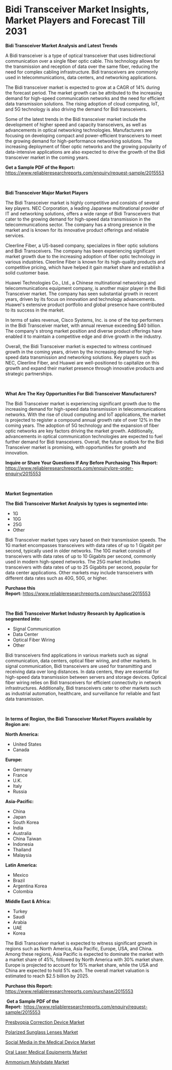 <p><h1>Bidi Transceiver Market Insights, Market Players and Forecast Till 2031</h1></p><p><strong>Bidi Transceiver Market Analysis and Latest Trends</strong></p>
<p><p>A Bidi transceiver is a type of optical transceiver that uses bidirectional communication over a single fiber optic cable. This technology allows for the transmission and reception of data over the same fiber, reducing the need for complex cabling infrastructure. Bidi transceivers are commonly used in telecommunications, data centers, and networking applications.</p><p>The Bidi transceiver market is expected to grow at a CAGR of 14% during the forecast period. The market growth can be attributed to the increasing demand for high-speed communication networks and the need for efficient data transmission solutions. The rising adoption of cloud computing, IoT, and 5G technology is also driving the demand for Bidi transceivers.</p><p>Some of the latest trends in the Bidi transceiver market include the development of higher speed and capacity transceivers, as well as advancements in optical networking technologies. Manufacturers are focusing on developing compact and power-efficient transceivers to meet the growing demand for high-performance networking solutions. The increasing deployment of fiber optic networks and the growing popularity of data-intensive applications are also expected to drive the growth of the Bidi transceiver market in the coming years.</p></p>
<p><strong>Get a Sample PDF of the Report:&nbsp;</strong> <a href="https://www.reliableresearchreports.com/enquiry/request-sample/2015553">https://www.reliableresearchreports.com/enquiry/request-sample/2015553</a></p>
<p>&nbsp;</p>
<p><strong>Bidi Transceiver Major Market Players</strong></p>
<p><p>The Bidi Transceiver market is highly competitive and consists of several key players. NEC Corporation, a leading Japanese multinational provider of IT and networking solutions, offers a wide range of Bidi Transceivers that cater to the growing demand for high-speed data transmission in the telecommunications sector. The company has a strong presence in the market and is known for its innovative product offerings and reliable services.</p><p>Cleerline Fiber, a US-based company, specializes in fiber optic solutions and Bidi Transceivers. The company has been experiencing significant market growth due to the increasing adoption of fiber optic technology in various industries. Cleerline Fiber is known for its high-quality products and competitive pricing, which have helped it gain market share and establish a solid customer base.</p><p>Huawei Technologies Co., Ltd., a Chinese multinational networking and telecommunications equipment company, is another major player in the Bidi Transceiver market. The company has seen substantial growth in recent years, driven by its focus on innovation and technology advancements. Huawei's extensive product portfolio and global presence have contributed to its success in the market.</p><p>In terms of sales revenue, Cisco Systems, Inc. is one of the top performers in the Bidi Transceiver market, with annual revenue exceeding $40 billion. The company's strong market position and diverse product offerings have enabled it to maintain a competitive edge and drive growth in the industry.</p><p>Overall, the Bidi Transceiver market is expected to witness continued growth in the coming years, driven by the increasing demand for high-speed data transmission and networking solutions. Key players such as NEC, Cleerline Fiber, and Huawei are well-positioned to capitalize on this growth and expand their market presence through innovative products and strategic partnerships.</p></p>
<p>&nbsp;</p>
<p><strong>What Are The Key Opportunities For Bidi Transceiver Manufacturers?</strong></p>
<p><p>The Bidi Transceiver market is experiencing significant growth due to the increasing demand for high-speed data transmission in telecommunications networks. With the rise of cloud computing and IoT applications, the market is projected to register a compound annual growth rate of over 12% in the coming years. The adoption of 5G technology and the expansion of fiber optic networks are key factors driving the market growth. Additionally, advancements in optical communication technologies are expected to fuel further demand for Bidi transceivers. Overall, the future outlook for the Bidi Transceiver market is promising, with opportunities for growth and innovation.</p></p>
<p><strong>Inquire or Share Your Questions If Any Before Purchasing This Report:</strong> <a href="https://www.reliableresearchreports.com/enquiry/pre-order-enquiry/2015553">https://www.reliableresearchreports.com/enquiry/pre-order-enquiry/2015553</a></p>
<p>&nbsp;</p>
<p><strong>Market Segmentation</strong></p>
<p><strong>The Bidi Transceiver Market Analysis by types is segmented into:</strong></p>
<p><ul><li>1G</li><li>10G</li><li>25G</li><li>Other</li></ul></p>
<p><p>Bidi Transceiver market types vary based on their transmission speeds. The 1G market encompasses transceivers with data rates of up to 1 Gigabit per second, typically used in older networks. The 10G market consists of transceivers with data rates of up to 10 Gigabits per second, commonly used in modern high-speed networks. The 25G market includes transceivers with data rates of up to 25 Gigabits per second, popular for data center applications. Other markets may include transceivers with different data rates such as 40G, 50G, or higher.</p></p>
<p><strong>Purchase this Report:&nbsp;</strong><a href="https://www.reliableresearchreports.com/purchase/2015553">https://www.reliableresearchreports.com/purchase/2015553</a></p>
<p>&nbsp;</p>
<p><strong>The Bidi Transceiver Market Industry Research by Application is segmented into:</strong></p>
<p><ul><li>Signal Communication</li><li>Data Center</li><li>Optical Fiber Wiring</li><li>Other</li></ul></p>
<p><p>Bidi transceivers find applications in various markets such as signal communication, data centers, optical fiber wiring, and other markets. In signal communication, Bidi transceivers are used for transmitting and receiving data over long distances. In data centers, they are essential for high-speed data transmission between servers and storage devices. Optical fiber wiring relies on Bidi transceivers for efficient connectivity in network infrastructures. Additionally, Bidi transceivers cater to other markets such as industrial automation, healthcare, and surveillance for reliable and fast data transmission.</p></p>
<p>&nbsp;</p>
<p><strong>In terms of Region, the Bidi Transceiver Market Players available by Region are:</strong></p>
<p>
    <p> <strong> North America: </strong>
        <ul>
            <li>United States</li>
            <li>Canada</li>
        </ul>
        </p> 
    <p> <strong> Europe: </strong>
        <ul>
            <li>Germany</li>
            <li>France</li>
            <li>U.K.</li>
            <li>Italy</li>
            <li>Russia</li>
        </ul>
        </p> 
    <p> <strong> Asia-Pacific: </strong>
        <ul>
            <li>China</li>
            <li>Japan</li>
            <li>South Korea</li>
            <li>India</li>
            <li>Australia</li>
            <li>China Taiwan</li>
            <li>Indonesia</li>
            <li>Thailand</li>
            <li>Malaysia</li>
        </ul>
        </p> 
    <p> <strong> Latin America: </strong>
        <ul>
            <li>Mexico</li>
            <li>Brazil</li>
            <li>Argentina Korea</li>
            <li>Colombia</li>
        </ul>
        </p> 
    <p> <strong> Middle East & Africa: </strong>
        <ul>
            <li>Turkey</li>
            <li>Saudi</li>
            <li>Arabia</li>
            <li>UAE</li>
            <li>Korea</li>
        </ul>
    </p>
    </p>
<p><p>The Bidi Transceiver market is expected to witness significant growth in regions such as North America, Asia Pacific, Europe, USA, and China. Among these regions, Asia Pacific is expected to dominate the market with a market share of 45%, followed by North America with 30% market share. Europe is projected to account for 15% market share, while the USA and China are expected to hold 5% each. The overall market valuation is estimated to reach $2.5 billion by 2025.</p></p>
<p><strong>Purchase this Report: </strong><a href="https://www.reliableresearchreports.com/purchase/2015553">https://www.reliableresearchreports.com/purchase/2015553</a></p>
<p>&nbsp;<strong>Get a Sample PDF of the Report:&nbsp;&nbsp;</strong><a href="https://www.reliableresearchreports.com/enquiry/request-sample/2015553">https://www.reliableresearchreports.com/enquiry/request-sample/2015553</a></p>
<p><strong></strong></p>
<p><p><a href="https://invited-way-688.notion.site/Presbyopia-Correction-Device-Market-Size-Reflecting-a-Forecast-Till-2031-Market-By-Type-By-Applica-22e2f2860aef4463b8bd82ba361aed9e">Presbyopia Correction Device Market</a></p><p><a href="https://view.publitas.com/reportprime-1/polarized-sunglass-lenses-market-size-market-share-and-global-market-analysis-report-2024-2031/">Polarized Sunglass Lenses Market</a></p><p><a href="https://mire-aunt-385.notion.site/Social-Media-in-the-Medical-Device-Market-with-the-goal-of-estimating-the-market-size-and-future-gro-e1b5257bce8f4877b2fc06eae87933d6">Social Media in the Medical Device Market</a></p><p><a href="https://butternut-bug-553.notion.site/Insights-into-Oral-Laser-Medical-Equipments-Market-Size-Analysing-Market-Share-Trends-and-Growth--700b85fb9063422a81663086103336d0">Oral Laser Medical Equipments Market</a></p><p><a href="https://view.publitas.com/reportprime-1/global-ammonium-molybdate-market-size-and-market-trends-insights-and-projections-from-2024-to-2031/">Ammonium Molybdate Market</a></p></p>